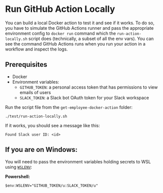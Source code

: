 # Run GitHub Action Locally

You can build a local Docker action to test it and see if it works. To do so, you have to simulate the GitHub Actions runner and pass the appropriate environment config to `docker run` command which the `run-action-locally.sh` script does (technically, a subset of all the env vars). You can see the command GitHub Actions runs when you run your action in a workflow and inspect the logs.

## Prerequisites

- Docker
- Environment variables:
  - `GITHUB_TOKEN`: a personal access token that has permissions to view emails of users
  - `SLACK_TOKEN`: a Slack bot OAuth token for your Slack workspace

Run the script file from the `get-employee-docker-action` folder:

```
./test/run-action-locally.sh
```

If it works, you should see a message like this:

```
Found Slack user ID: <id>
```

## If you are on Windows:

You will need to pass the environment variables holding secrets to WSL using [`WSLENV`](https://devblogs.microsoft.com/commandline/share-environment-vars-between-wsl-and-windows/):

**Powershell:**
```
$env:WSLENV="GITHUB_TOKEN/u:SLACK_TOKEN/u"
```